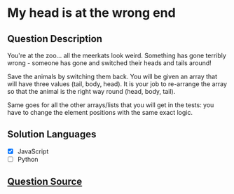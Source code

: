 # My head is at the wrong end

## Question Description

You're at the zoo... all the meerkats look weird. Something has gone terribly wrong - someone has gone and switched their heads and tails around!

Save the animals by switching them back. You will be given an array that will have three values (tail, body, head). It is your job to re-arrange the array so that the animal is the right way round (head, body, tail).

Same goes for all the other arrays/lists that you will get in the tests: you have to change the element positions with the same exact logic.

## Solution Languages

- [x] JavaScript
- [ ] Python

## [Question Source](https://www.codewars.com/kata/56f699cd9400f5b7d8000b55)
